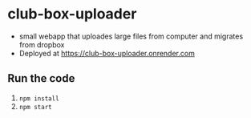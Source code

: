 # club-box-uploader
* small webapp that uploades large files from computer and migrates from dropbox
* Deployed at https://club-box-uploader.onrender.com
## Run the code
1. `npm install`
2. `npm start`
